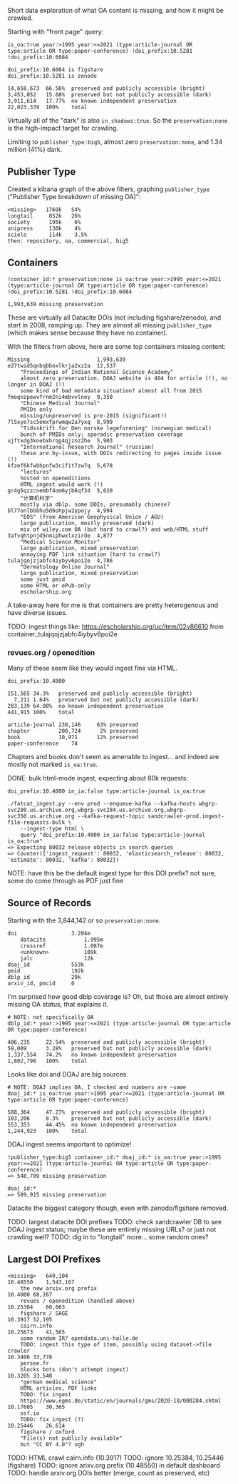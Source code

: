 
Short data exploration of what OA content is missing, and how it might be crawled.

Starting with "front page" query:

    is_oa:true year:>1995 year:<=2021 (type:article-journal OR type:article OR type:paper-conference) !doi_prefix:10.5281 !doi_prefix:10.6084

    doi_prefix:10.6084 is figshare
    doi_prefix:10.5281 is zenodo

    14,658,673	66.56%	preserved and publicly accessible (bright)
    3,453,052	15.68%	preserved but not publicly accessible (dark)
    3,911,614	17.77%	no known independent preservation
    22,023,339	100%	total

Virtually all of the "dark" is also `in_shadows:true`. So the
`preservation:none` is the high-impact target for crawling.

Limiting to `publisher_type:big5`, almost zero `preservation:none`, and 1.34
million (41%) dark.

## Publisher Type

Created a kibana graph of the above filters, graphing `publisher_type` ("Publisher Type breakdown of missing OA)":

    <missing>   1769k   54%
    longtail     852k   26%
    society      195k    6%
    unipress     130k    4%
    scielo       114k    3.5%
    then: repository, oa, commercial, big5

## Containers

    !container_id:* preservation:none is_oa:true year:>1995 year:<=2021 (type:article-journal OR type:article OR type:paper-conference) !doi_prefix:10.5281 !doi_prefix:10.6084

    1,993,639 missing preservation

These are virtually all Datacite DOIs (not including figshare/zenodo), and
start in 2008, ramping up. They are almost all missing `publisher_type` (which
makes sense because they have no container).

With the filters from above, here are some top containers missing content:

    Missing	                    1,993,639
    e27twid5qnbqbboxlkrja2xz2a	12,537
        "Proceedings of Indian National Science Academy"
        almost zero preservation. DOAJ website is 404 for article (!), no longer in DOAJ (!)
        some kind of bad metadata situation? almost all from 2015
    fmoqnzpewvfrnm2ni4mbvvlney	9,350
        "Chinese Medical Journal"
        PMIDs only
        missing/unpreserved is pre-2015 (significant!)
    7l5xye7sc5emxfprwmqw2a7yxq	8,999
        "Tidsskrift for Den norske legeforening" (norwegian medical)
        bunch of PMIDs only; sporadic preservation coverage
    ujftxdg3knebxhrqg4qjznz2he	5,903
        "International Research Journal" (russian)
        these are by-issue, with DOIs redirecting to pages inside issue (!)
    kfzef6kfwbhpnfw3cifit7zw7q	5,678
        "lectures"
        hosted on openeditions
        HTML ingest would work (!)
    gr4g5qzzcnembf4om6yjb6qf34	5,020
        "计算机科学"
        mostly via dblp. some DOIs, presumably chinese?
    bl77onlbbbhu5d6ohpjw2ypojy	4,994
        "EOS" (from American Geophysical Union / AGU)
        large publication, mostly preserved (dark)
        mix of wiley.com OA (but hard to crawl?) and web/HTML stuff
    3afvqhtpnjd5nmiphwxlxzirde	4,877
        "Medical Science Monitor"
        large publication, mixed preservation
        annoying PDF link situation (hard to crawl?)
    tulajqojzjabfc4iybyv6poi2e	4,786
        "Dermatology Online Journal"
        large publication, mixed preservation
        some just pmid
        some HTML or ePub-only
        escholarship.org

A take-away here for me is that containers are pretty heterogenous and have
diverse issues.

TODO: ingest things like: https://escholarship.org/uc/item/02v86610
    from container_tulajqojzjabfc4iybyv6poi2e

### revues.org / openedition

Many of these seem like they would ingest fine via HTML.

    doi_prefix:10.4000

    151,565	34.3%	preserved and publicly accessible (bright)
      7,211	1.64%	preserved but not publicly accessible (dark)
    283,139	64.08%	no known independent preservation
    441,915	100%	total

    article-journal	230,146	    63% preserved
    chapter	        200,724	     2% preserved
    book	        10,971	    12% preserved
    paper-conference	74

Chapters and books don't seem as amenable to ingest... and indeed are mostly
not marked `is_oa:true`.

DONE: bulk html-mode ingest, expecting about 80k requests:

    doi_prefix:10.4000 in_ia:false type:article-journal is_oa:true

    ./fatcat_ingest.py --env prod --enqueue-kafka --kafka-hosts wbgrp-svc280.us.archive.org,wbgrp-svc284.us.archive.org,wbgrp-svc350.us.archive.org --kafka-request-topic sandcrawler-prod.ingest-file-requests-bulk \
        --ingest-type html \
        query "doi_prefix:10.4000 in_ia:false type:article-journal is_oa:true"
    => Expecting 80032 release objects in search queries
    => Counter({'ingest_request': 80032, 'elasticsearch_release': 80032, 'estimate': 80032, 'kafka': 80032})

NOTE: have this be the default ingest type for this DOI prefix? not sure, some
do come through as PDF just fine

## Source of Records

Starting with the 3,844,142 or so `preservation:none`.

    doi                 3.204m
        datacite            1.995m
        crossref            1.087m
        <unknown>           109k
        jalc                12k
    doaj_id             553k
    pmid                192k
    dblp_id             29k
    arxiv_id, pmcid     0

I'm surprised how good dblp coverage is? Oh, but those are almost entirely
missing OA status, that explains it.

    # NOTE: not specifically OA
    dblp_id:* year:>1995 year:<=2021 (type:article-journal OR type:article OR type:paper-conference)

    406,235	    22.54%	preserved and publicly accessible (bright)
    59,009	    3.28%	preserved but not publicly accessible (dark)
    1,337,554	74.2%	no known independent preservation
    1,802,798	100%	total

Looks like doi and DOAJ are big sources.

    # NOTE: DOAJ implies OA, I checked and numbers are ~same
    doaj_id:* is_oa:true year:>1995 year:<=2021 (type:article-journal OR type:article OR type:paper-conference)

    588,364	    47.27%	preserved and publicly accessible (bright)
    103,206	    8.3%	preserved but not publicly accessible (dark)
    553,353	    44.45%	no known independent preservation
    1,244,923	100%	total

DOAJ ingest seems important to optimize!

    !publisher_type:big5 container_id:* doaj_id:* is_oa:true year:>1995 year:<=2021 (type:article-journal OR type:article OR type:paper-conference)
    => 548,709 missing preservation

    doaj_id:*
    => 589,915 missing preservation

Datacite the biggest category though, even with zenodo/figshare removed.

TODO: largest datacite DOI prefixes
TODO: check sandcrawler DB to see DOAJ ingest status; maybe these are entirely missing URLs? or just not crawling well?
TODO: dig in to "longtail" more... some random ones?

## Largest DOI Prefixes

    <missing>	640,104
    10.48550 	1,543,167
        the new arxiv.org prefix
    10.4000	68,267
        revues / openedition (handled above)
    10.25384	60,063
        figshare / SAGE
    10.3917	52,195
        cairn.info
    10.25673	41,565
        some random IR? opendata.uni-halle.de
        TODO: ingest this type of item, possibly using dataset->file crawler
    10.3406	33,778
        persee.fr
        blocks bots (don't attempt ingest)
    10.3205	33,540
        "german medical science"
        HTML articles, PDF links
        TODO: fix ingest
        https://www.egms.de/static/en/journals/gms/2020-18/000284.shtml
    10.17605	30,365
        osf.io
        TODO: fix ingest (?)
    10.25446	26,614
        figshare / oxford
        "File(s) not publicly available"
        but "CC BY 4.0"? ugh

TODO: HTML crawl cairn.info (10.3917)
TODO: ignore 10.25384, 10.25446 (figshare)
TODO: ignore arixv.org prefix (10.48550) in default dashboard
TODO: handle arxiv.org DOIs better (merge, count as preserved, etc)
